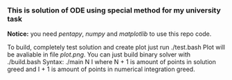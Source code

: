 ### This is solution of ODE using special method for my university task

**Notice:** you need *pentapy*, *numpy* and *matplotlib* to use this repo code.

To build, completely test solution and create plot just run
    ./test.bash
Plot will be avaliable in file *plot.png*.
You can just build binary solver with
    ./build.bash
Syntax:
    ./main N I
where N + 1 is amount of points in solution greed and I + 1 is amount of points in numerical integration greed.